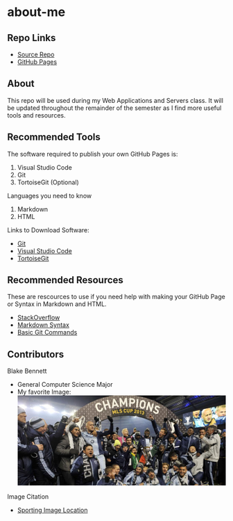 # about-me

## Repo Links
- [Source Repo](https://github.com/bben6087/bben)
- [GitHub Pages](https://bben6087.github.io/about-me/)

## About
This repo will be used during my Web Applications and Servers class. It will be updated throughout the remainder of the semester as I find more useful tools and resources.
## Recommended Tools
The software required to publish your own GitHub Pages is:
1. Visual Studio Code
2. Git
3. TortoiseGit (Optional)

Languages you need to know
1. Markdown
2. HTML

Links to Download Software:
- [Git](https://git-scm.com/)
- [Visual Studio Code](https://code.visualstudio.com/)
- [TortoiseGit](https://tortoisegit.org/)

## Recommended Resources
These are rescources to use if you need help with making your GitHub Page or Syntax in Markdown and HTML.
- [StackOverflow](https://stackoverflow.com/)
- [Markdown Syntax](https://www.markdownguide.org/basic-syntax/)
- [Basic Git Commands](https://confluence.atlassian.com/bitbucketserver/basic-git-commands-776639767.html)

## Contributors
Blake Bennett
- General Computer Science Major
- My favorite Image:
![Sporting Wins 2013 MLS Cup](sporting-mls-cup.jpg)

Image Citation
- [Sporting Image Location](https://www.sportingkc.com/post/2019/11/07/tbt-relive-sporting-kansas-city-s-mls-cup-triumphs-2000-and-2013)
